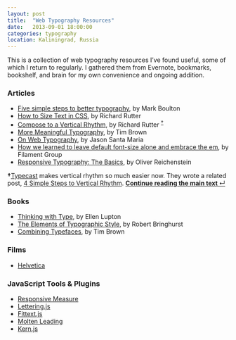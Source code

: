 ```yaml
---
layout: post
title:  "Web Typography Resources"
date:   2013-09-01 18:00:00
categories: typography
location: Kaliningrad, Russia
---
```


<p>This is a collection of web typography resources I’ve found useful, some of which I return to regularly. I gathered them from Evernote, bookmarks, bookshelf, and brain for my own convenience and ongoing addition.</p>

<h3>Articles</h3>

<ul>
<li><a href="http://markboulton.co.uk/journal/five-simple-steps-to-better-typography">Five simple steps to better typography</a>, by Mark Boulton</li>
<li><a href="http://alistapart.com/article/howtosizetextincss">How to Size Text in CSS</a>, by Richard Rutter</li>
<li><a href="http://24ways.org/2006/compose-to-a-vertical-rhythm/">Compose to a Vertical Rhythm</a>, by Richard Rutter <sup><a href="#typecast-vertical-rhythm" id="footnote3">&#8224;</a></sup></li>
<li><a href="http://alistapart.com/article/more-meaningful-typography">More Meaningful Typography</a>, by Tim Brown</li>
<li><a href="http://alistapart.com/article/on-web-typography">On Web Typography</a>, by Jason Santa Maria</li>
<li><a href="http://filamentgroup.com/lab/how_we_learned_to_leave_body_font_size_alone/">How we learned to leave default font-size alone and embrace the em</a>, by Filament Group</li>
<li><a href="http://ia.net/blog/responsive-typography-the-basics/">Responsive Typography: The Basics</a>, by Oliver Reichenstein</li>
</ul>

<aside class="digression" id="typecast-vertical-rhythm"><p><b>&#8224;</b><a href="http://typecast.com/">Typecast</a> makes vertical rhythm so much easier now. They wrote a related post, <a href="http://typecast.com/blog/4-simple-steps-to-vertical-rhythm">4 Simple Steps to Vertical Rhythm</a>. <a class="return-to-text" href="#footnote3" title="Continue reading the main text"><b>Continue reading the main text </b>&#8629;</a></p></aside>

<h3>Books</h3>

<ul>
<li><a href="http://www.amazon.co.uk/gp/product/1568989695/ref=as_li_qf_sp_asin_tl?ie=UTF8&amp;camp=1634&amp;creative=6738&amp;creativeASIN=1568989695&amp;linkCode=as2&amp;tag=mylifethougan-21">Thinking with Type</a>, by Ellen Lupton</li>
<li><a href="http://www.amazon.co.uk/gp/product/0881792128/ref=as_li_qf_sp_asin_il_tl?ie=UTF8&amp;camp=1634&amp;creative=6738&amp;creativeASIN=0881792128&amp;linkCode=as2&amp;tag=mylifethougan-21">The Elements of Typographic Style</a>, by Robert Bringhurst</li>
<li><a href="http://www.fivesimplesteps.com/products/combining-typefaces">Combining Typefaces</a>, by Tim Brown</li>
</ul>

<h3>Films</h3>

<ul>
<li><a href="http://www.helveticafilm.com/">Helvetica</a></li>
</ul>

<h3>JavaScript Tools &amp; Plugins</h3>

<ul>
<li><a href="http://jbrewer.github.io/Responsive-Measure/">Responsive Measure</a></li>
<li><a href="http://letteringjs.com/">Lettering.js</a></li>
<li><a href="http://fittextjs.com/">Fittext.js</a></li>
<li><a href="https://github.com/Wilto/Molten-Leading">Molten Leading</a></li>
<li><a href="http://www.kernjs.com/">Kern.js</a></li>
</ul>